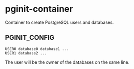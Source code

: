 # pginit-container

Container to create PostgreSQL users and databases.

## PGINIT_CONFIG

```
USER0 database0 database1 ...
USER1 database2 ...
```

The user will be the owner of the databases on the same line.
